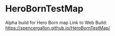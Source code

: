 # HeroBornTestMap
Alpha build for Hero Born map
Link to Web Build: https://spencergallon.github.io/HeroBornTestMap/
